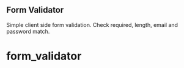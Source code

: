 ## Form Validator

Simple client side form validation. Check required, length, email and password match.
# form_validator
